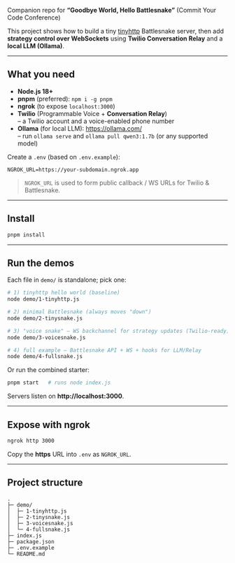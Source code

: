 Companion repo for **“Goodbye World, Hello Battlesnake”** (Commit Your Code Conference)

This project shows how to build a tiny [tinyhttp](https://github.com/tinyhttp/tinyhttp) Battlesnake server, then add **strategy control over WebSockets** using **Twilio Conversation Relay** and a **local LLM (Ollama)**.

---

## What you need

- **Node.js 18+**
- **pnpm** (preferred): `npm i -g pnpm`
- **ngrok** (to expose `localhost:3000`)
- **Twilio** (Programmable Voice + **Conversation Relay**)  
  – a Twilio account and a voice-enabled phone number  
- **Ollama** (for local LLM): <https://ollama.com/>  
  – run `ollama serve` and `ollama pull qwen3:1.7b` (or any supported model)

Create a `.env` (based on `.env.example`):

```env
NGROK_URL=https://your-subdomain.ngrok.app
```

> `NGROK_URL` is used to form public callback / WS URLs for Twilio & Battlesnake.

---

## Install

```bash
pnpm install
```

---

## Run the demos

Each file in `demo/` is standalone; pick one:

```bash
# 1) tinyhttp hello world (baseline)
node demo/1-tinyhttp.js

# 2) minimal Battlesnake (always moves "down")
node demo/2-tinysnake.js

# 3) "voice snake" — WS backchannel for strategy updates (Twilio-ready)
node demo/3-voicesnake.js

# 4) full example — Battlesnake API + WS + hooks for LLM/Relay
node demo/4-fullsnake.js
```

Or run the combined starter:

```bash
pnpm start   # runs node index.js
```

Servers listen on **http://localhost:3000**.

---

## Expose with ngrok

```bash
ngrok http 3000
```

Copy the **https** URL into `.env` as `NGROK_URL`.

---

## Project structure

```
.
├─ demo/
│  ├─ 1-tinyhttp.js
│  ├─ 2-tinysnake.js
│  ├─ 3-voicesnake.js
│  └─ 4-fullsnake.js
├─ index.js
├─ package.json
├─ .env.example
└─ README.md
```
